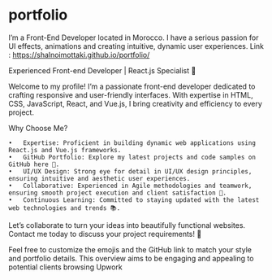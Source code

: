 # portfolio

I’m a Front-End Developer located in Morocco. I have a serious passion for UI effects, animations and creating intuitive, dynamic user experiences.
Link : https://shalnoimottaki.github.io/portfolio/







Experienced Front-end Developer | React.js Specialist 🚀

Welcome to my profile! I’m a passionate front-end developer dedicated to crafting responsive and user-friendly interfaces. With expertise in HTML, CSS, JavaScript, React, and Vue.js, I bring creativity and efficiency to every project.

Why Choose Me?

	•	Expertise: Proficient in building dynamic web applications using React.js and Vue.js frameworks.
	•	GitHub Portfolio: Explore my latest projects and code samples on GitHub here 📂.
	•	UI/UX Design: Strong eye for detail in UI/UX design principles, ensuring intuitive and aesthetic user experiences.
	•	Collaborative: Experienced in Agile methodologies and teamwork, ensuring smooth project execution and client satisfaction 🤝.
	•	Continuous Learning: Committed to staying updated with the latest web technologies and trends 📚.

Let’s collaborate to turn your ideas into beautifully functional websites. Contact me today to discuss your project requirements! 📩

Feel free to customize the emojis and the GitHub link to match your style and portfolio details. This overview aims to be engaging and appealing to potential clients browsing Upwork
